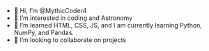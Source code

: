 - 👋 Hi, I’m @MythicCoder4
- 👀 I’m interested in coding and Astronomy
- 🌱 I’m learned HTML, CSS, JS, and I am currently learning Python, NumPy, and Pandas.
- 💞️ I’m looking to collaborate on projects
<!---
MythicCoder4/MythicCoder4 is a ✨ special ✨ repository because its `README.md` (this file) appears on your GitHub profile.
You can click the Preview link to take a look at your changes.
--->
